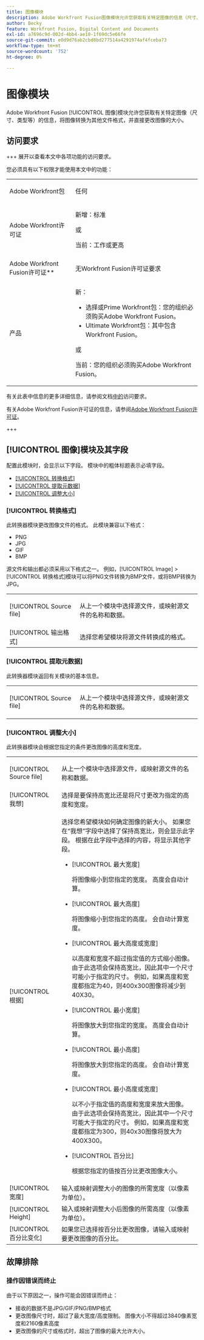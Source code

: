 ```yaml
---
title: 图像模块
description: Adobe Workfront Fusion图像模块允许您获取有关特定图像的信息（尺寸、类型等），将图像转换为另一种文件格式，并直接更改图像的大小。
author: Becky
feature: Workfront Fusion, Digital Content and Documents
exl-id: a7696c9d-002d-4bb4-ae10-1f69dc5e66fe
source-git-commit: e0d9d76ab2cbd8bd277514a4291974af4fceba73
workflow-type: tm+mt
source-wordcount: '752'
ht-degree: 0%

---
```


# 图像模块

Adobe Workfront Fusion [!UICONTROL 图像]模块允许您获取有关特定图像（尺寸、类型等）的信息，将图像转换为其他文件格式，并直接更改图像的大小。

## 访问要求

+++ 展开以查看本文中各项功能的访问要求。

您必须具有以下权限才能使用本文中的功能：

<table style="table-layout:auto">
 <col> 
 <col> 
 <tbody> 
  <tr> 
   <td role="rowheader">Adobe Workfront包</td> 
   <td> <p>任何</p> </td> 
  </tr> 
  <tr data-mc-conditions=""> 
   <td role="rowheader">Adobe Workfront许可证</td> 
   <td> <p>新增：标准</p><p>或</p><p>当前：工作或更高</p> </td> 
  </tr> 
  <tr> 
   <td role="rowheader">Adobe Workfront Fusion许可证**</td> 
   <td>
   <p>无Workfront Fusion许可证要求</p>
   </td> 
  </tr> 
  <tr> 
   <td role="rowheader">产品</td> 
   <td>
   <p>新：</p> <ul><li>选择或Prime Workfront包：您的组织必须购买Adobe Workfront Fusion。</li><li>Ultimate Workfront包：其中包含Workfront Fusion。</li></ul>
   <p>或</p>
   <p>当前：您的组织必须购买Adobe Workfront Fusion。</p>
   </td> 
  </tr>
 </tbody> 
</table>

有关此表中信息的更多详细信息，请参阅文档[中的](/help/workfront-fusion/references/licenses-and-roles/access-level-requirements-in-documentation.md)访问要求。

有关Adobe Workfront Fusion许可证的信息，请参阅[Adobe Workfront Fusion许可证](/help/workfront-fusion/set-up-and-manage-workfront-fusion/licensing-operations-overview/license-automation-vs-integration.md)。

+++

## [!UICONTROL 图像]模块及其字段

配置此模块时，会显示以下字段。 模块中的粗体标题表示必填字段。

* [[!UICONTROL 转换格式]](#convert-a-format)
* [[!UICONTROL 提取元数据]](#extract-metadata)
* [[!UICONTROL 调整大小]](#resize)

### [!UICONTROL 转换格式]

此转换器模块更改图像文件的格式。 此模块兼容以下格式：

* PNG
* JPG
* GIF
* BMP

源文件和输出都必须采用以下格式之一。 例如，[!UICONTROL Image] >[!UICONTROL 转换格式]模块可以将PNG文件转换为BMP文件，或将BMP转换为JPG。

<table style="table-layout:auto"> 
 <col data-mc-conditions=""> 
 <col data-mc-conditions=""> 
 <tbody> 
  <tr> 
   <td role="rowheader">[!UICONTROL Source file]</td> 
   <td> <p>从上一个模块中选择源文件，或映射源文件的名称和数据。</p> </td> 
  </tr> 
  <tr> 
   <td role="rowheader">[!UICONTROL 输出格式]</td> 
   <td>选择您希望模块将源文件转换成的格式。 </td> 
  </tr> 
 </tbody> 
</table>

### [!UICONTROL 提取元数据]

此转换器模块返回有关模块的基本信息。

<table style="table-layout:auto"> 
 <col data-mc-conditions=""> 
 <col data-mc-conditions=""> 
 <tbody> 
  <tr> 
   <td role="rowheader">[!UICONTROL Source file]</td> 
   <td> <p>从上一个模块中选择源文件，或映射源文件的名称和数据。</p> </td> 
  </tr> 
 </tbody> 
</table>

### [!UICONTROL 调整大小]

此转换器模块会根据您指定的条件更改图像的高度和宽度。

<table style="table-layout:auto"> 
 <col data-mc-conditions=""> 
 <col data-mc-conditions=""> 
 <tbody> 
  <tr> 
   <td role="rowheader">[!UICONTROL Source file]</td> 
   <td> <p>从上一个模块中选择源文件，或映射源文件的名称和数据。</p> </td> 
  </tr> 
  <tr> 
   <td role="rowheader">[!UICONTROL 我想]</td> 
   <td>选择是要保持高宽比还是将尺寸更改为指定的高度和宽度。</td> 
  </tr> 
  <tr> 
   <td role="rowheader">[!UICONTROL 根据]</td> 
   <td> <p>选择您希望模块如何确定图像的新大小。 如果您在“我想”字段中选择了保持高宽比，则会显示此字段。 根据在此字段中选择的内容，将显示其他字段。</p> 
    <ul> 
     <li> <p>[!UICONTROL 最大宽度]</p> <p>将图像缩小到您指定的宽度。 高度会自动计算。</p> </li> 
     <li> <p>[!UICONTROL 最大高度]</p> <p>将图像缩小到您指定的高度。 会自动计算宽度。</p> </li> 
     <li> <p>[!UICONTROL 最大高度或宽度]</p> <p>以高度和宽度不超过指定值的方式缩小图像。 由于此选项会保持高宽比，因此其中一个尺寸可能小于指定的尺寸。 例如，如果高度和宽度都指定为40，则400x300图像将减少到40X30。</p> </li> 
     <li> <p>[!UICONTROL 最小宽度]</p> <p>将图像放大到您指定的宽度。 高度会自动计算。</p> </li> 
     <li> <p>[!UICONTROL 最小高度]</p> <p>将图像放大到您指定的高度。 会自动计算宽度。</p> </li> 
     <li> <p>[!UICONTROL 最小高度或宽度]</p> <p>以不小于指定值的高度和宽度来放大图像。 由于此选项会保持高宽比，因此其中一个尺寸可能大于指定的尺寸。 例如，如果高度和宽度都指定为300，则40x30图像将放大为400X300。</p> </li> 
     <li> <p>[!UICONTROL 百分比]</p> <p>根据您指定的值按百分比更改图像大小。 </p> </li> 
    </ul> </td> 
  </tr> 
  <tr> 
   <td role="rowheader">[!UICONTROL 宽度]</td> 
   <td>输入或映射调整大小的图像的所需宽度（以像素为单位）。</td> 
  </tr> 
  <tr> 
   <td role="rowheader">[!UICONTROL Height]</td> 
   <td>输入或映射调整大小后图像的所需高度（以像素为单位）。</td> 
  </tr> 
  <tr> 
   <td role="rowheader">[!UICONTROL 百分比变化]</td> 
   <td>如果您已选择按百分比更改图像，请输入或映射要更改图像的百分比。</td> 
  </tr> 
 </tbody> 
</table>

## 故障排除

### 操作因错误而终止

由于以下原因之一，操作可能会因错误而终止：

* 接收的数据不是JPG/GIF/PNG/BMP格式
* 更改图像尺寸时，超过了最大宽度/高度限制。 图像大小不得超过3840像素宽度和2160像素高度
* 更改图像的尺寸或格式时，超出了图像的最大允许大小。
